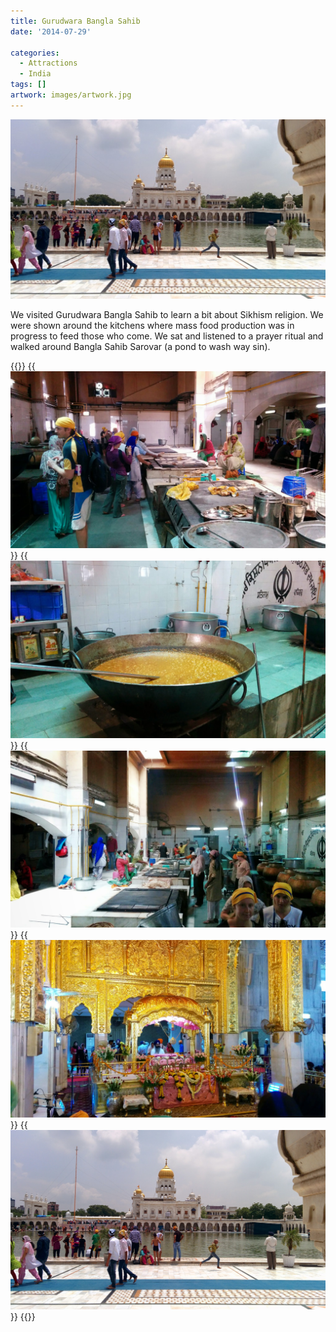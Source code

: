 ```yaml
---
title: Gurudwara Bangla Sahib
date: '2014-07-29'

categories:
  - Attractions
  - India
tags: []
artwork: images/artwork.jpg
---
```


![IMG_20140729_120416](images/IMG_20140729_120416-1024x583.jpg)

We visited Gurudwara Bangla Sahib to learn a bit about Sikhism religion. We were shown around the kitchens where mass food production was in progress to feed those who come. We sat and listened to a prayer ritual and walked around Bangla Sahib Sarovar (a pond to wash way sin).


{{<gallery>}}
  {{<img src="images/IMG_20140729_113929.jpg">}}
  {{<img src="images/IMG_20140729_113925.jpg">}}
  {{<img src="images/IMG_20140729_114231.jpg">}}
  {{<img src="images/IMG_20140729_115001.jpg">}}
  {{<img src="images/IMG_20140729_120416.jpg">}}
{{</gallery>}}
